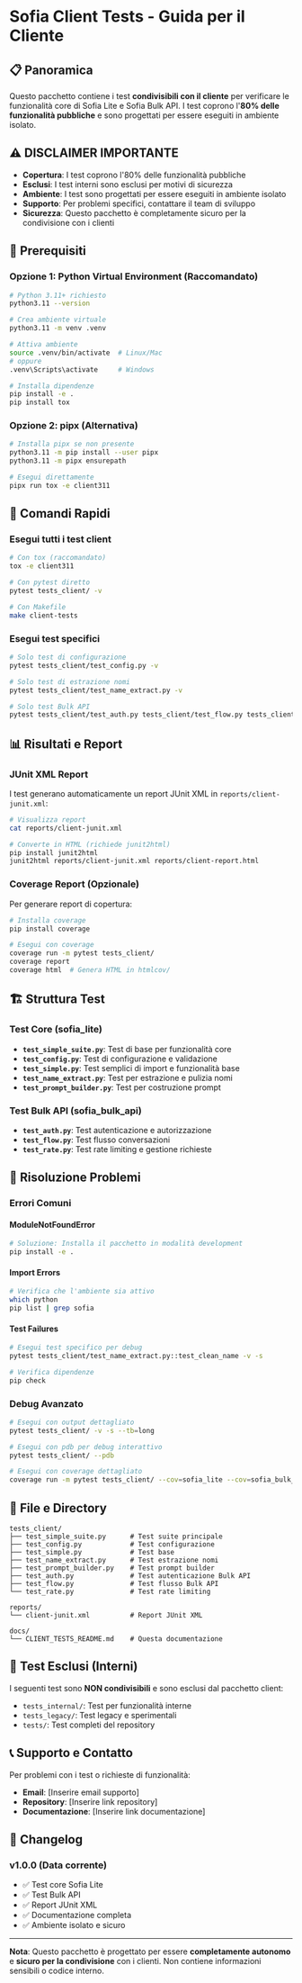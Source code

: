 # Sofia Client Tests - Guida per il Cliente

## 📋 **Panoramica**

Questo pacchetto contiene i test **condivisibili con il cliente** per verificare le funzionalità core di Sofia Lite e Sofia Bulk API. I test coprono l'**80% delle funzionalità pubbliche** e sono progettati per essere eseguiti in ambiente isolato.

## ⚠️ **DISCLAIMER IMPORTANTE**

- **Copertura**: I test coprono l'80% delle funzionalità pubbliche
- **Esclusi**: I test interni sono esclusi per motivi di sicurezza
- **Ambiente**: I test sono progettati per essere eseguiti in ambiente isolato
- **Supporto**: Per problemi specifici, contattare il team di sviluppo
- **Sicurezza**: Questo pacchetto è completamente sicuro per la condivisione con i clienti

## 🚀 **Prerequisiti**

### **Opzione 1: Python Virtual Environment (Raccomandato)**
```bash
# Python 3.11+ richiesto
python3.11 --version

# Crea ambiente virtuale
python3.11 -m venv .venv

# Attiva ambiente
source .venv/bin/activate  # Linux/Mac
# oppure
.venv\Scripts\activate     # Windows

# Installa dipendenze
pip install -e .
pip install tox
```

### **Opzione 2: pipx (Alternativa)**
```bash
# Installa pipx se non presente
python3.11 -m pip install --user pipx
python3.11 -m pipx ensurepath

# Esegui direttamente
pipx run tox -e client311
```

## 🧪 **Comandi Rapidi**

### **Esegui tutti i test client**
```bash
# Con tox (raccomandato)
tox -e client311

# Con pytest diretto
pytest tests_client/ -v

# Con Makefile
make client-tests
```

### **Esegui test specifici**
```bash
# Solo test di configurazione
pytest tests_client/test_config.py -v

# Solo test di estrazione nomi
pytest tests_client/test_name_extract.py -v

# Solo test Bulk API
pytest tests_client/test_auth.py tests_client/test_flow.py tests_client/test_rate.py -v
```

## 📊 **Risultati e Report**

### **JUnit XML Report**
I test generano automaticamente un report JUnit XML in `reports/client-junit.xml`:
```bash
# Visualizza report
cat reports/client-junit.xml

# Converte in HTML (richiede junit2html)
pip install junit2html
junit2html reports/client-junit.xml reports/client-report.html
```

### **Coverage Report (Opzionale)**
Per generare report di copertura:
```bash
# Installa coverage
pip install coverage

# Esegui con coverage
coverage run -m pytest tests_client/
coverage report
coverage html  # Genera HTML in htmlcov/
```

## 🏗️ **Struttura Test**

### **Test Core (sofia_lite)**
- **`test_simple_suite.py`**: Test di base per funzionalità core
- **`test_config.py`**: Test di configurazione e validazione
- **`test_simple.py`**: Test semplici di import e funzionalità base
- **`test_name_extract.py`**: Test per estrazione e pulizia nomi
- **`test_prompt_builder.py`**: Test per costruzione prompt

### **Test Bulk API (sofia_bulk_api)**
- **`test_auth.py`**: Test autenticazione e autorizzazione
- **`test_flow.py`**: Test flusso conversazioni
- **`test_rate.py`**: Test rate limiting e gestione richieste

## 🔧 **Risoluzione Problemi**

### **Errori Comuni**

#### **ModuleNotFoundError**
```bash
# Soluzione: Installa il pacchetto in modalità development
pip install -e .
```

#### **Import Errors**
```bash
# Verifica che l'ambiente sia attivo
which python
pip list | grep sofia
```

#### **Test Failures**
```bash
# Esegui test specifico per debug
pytest tests_client/test_name_extract.py::test_clean_name -v -s

# Verifica dipendenze
pip check
```

### **Debug Avanzato**
```bash
# Esegui con output dettagliato
pytest tests_client/ -v -s --tb=long

# Esegui con pdb per debug interattivo
pytest tests_client/ --pdb

# Esegui con coverage dettagliato
coverage run -m pytest tests_client/ --cov=sofia_lite --cov=sofia_bulk_api
```

## 📁 **File e Directory**

```
tests_client/
├── test_simple_suite.py      # Test suite principale
├── test_config.py            # Test configurazione
├── test_simple.py            # Test base
├── test_name_extract.py      # Test estrazione nomi
├── test_prompt_builder.py    # Test prompt builder
├── test_auth.py              # Test autenticazione Bulk API
├── test_flow.py              # Test flusso Bulk API
└── test_rate.py              # Test rate limiting

reports/
└── client-junit.xml          # Report JUnit XML

docs/
└── CLIENT_TESTS_README.md    # Questa documentazione
```

## 🚫 **Test Esclusi (Interni)**

I seguenti test sono **NON condivisibili** e sono esclusi dal pacchetto client:
- `tests_internal/`: Test per funzionalità interne
- `tests_legacy/`: Test legacy e sperimentali
- `tests/`: Test completi del repository

## 📞 **Supporto e Contatto**

Per problemi con i test o richieste di funzionalità:
- **Email**: [Inserire email supporto]
- **Repository**: [Inserire link repository]
- **Documentazione**: [Inserire link documentazione]

## 📝 **Changelog**

### **v1.0.0** (Data corrente)
- ✅ Test core Sofia Lite
- ✅ Test Bulk API
- ✅ Report JUnit XML
- ✅ Documentazione completa
- ✅ Ambiente isolato e sicuro

---

**Nota**: Questo pacchetto è progettato per essere **completamente autonomo** e **sicuro per la condivisione** con i clienti. Non contiene informazioni sensibili o codice interno.
